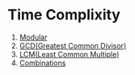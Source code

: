 # Time Complixity

1. [Modular](./math/modular.md)
2. [GCD(Greatest Common Divisor)](./math/gcd.md)
3. [LCM(Least Common Multiple)](./math/lcm.md)
4. [Combinations](./math/combinations.md)